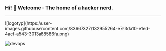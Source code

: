 ### Hi! 👋 Welcome - The home of a hacker nerd.

<hr>
![logotyp](https://user-images.githubusercontent.com/83667327/132955264-e7e3da10-e1ed-4acf-a543-3013a68586fa.png)

![devops](https://user-images.githubusercontent.com/83667327/159172679-1e3713e1-658c-4b42-b72d-0d0aa798ad4f.png)
